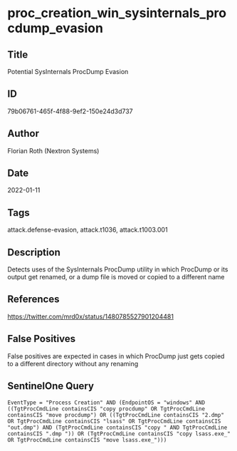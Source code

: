# proc_creation_win_sysinternals_procdump_evasion

## Title
Potential SysInternals ProcDump Evasion

## ID
79b06761-465f-4f88-9ef2-150e24d3d737

## Author
Florian Roth (Nextron Systems)

## Date
2022-01-11

## Tags
attack.defense-evasion, attack.t1036, attack.t1003.001

## Description
Detects uses of the SysInternals ProcDump utility in which ProcDump or its output get renamed, or a dump file is moved or copied to a different name

## References
https://twitter.com/mrd0x/status/1480785527901204481

## False Positives
False positives are expected in cases in which ProcDump just gets copied to a different directory without any renaming

## SentinelOne Query
```
EventType = "Process Creation" AND (EndpointOS = "windows" AND ((TgtProcCmdLine containsCIS "copy procdump" OR TgtProcCmdLine containsCIS "move procdump") OR ((TgtProcCmdLine containsCIS "2.dmp" OR TgtProcCmdLine containsCIS "lsass" OR TgtProcCmdLine containsCIS "out.dmp") AND (TgtProcCmdLine containsCIS "copy " AND TgtProcCmdLine containsCIS ".dmp ")) OR (TgtProcCmdLine containsCIS "copy lsass.exe_" OR TgtProcCmdLine containsCIS "move lsass.exe_")))

```